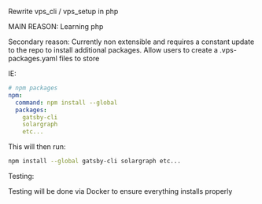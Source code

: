 Rewrite vps_cli / vps_setup in php

MAIN REASON:
  Learning php

Secondary reason:
  Currently non extensible and requires a constant update to the repo to install
  additional packages. Allow users to create a .vps-packages.yaml files to store

  IE:

```yaml
# npm packages
npm:
  command: npm install --global
  packages:
    gatsby-cli
    solargraph
    etc...
```

This will then run:

```bash
npm install --global gatsby-cli solargraph etc...
```

Testing:

Testing will be done via Docker to ensure everything installs properly
